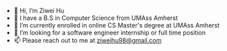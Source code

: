 - 👋 Hi, I’m Ziwei Hu
- 👀 I have a B.S in Computer Science from UMAss Amherst
- 🌱 I’m currently enrolled in online CS Master's degree at UMAss Amherst
- 💞️ I’m looking for a software engineer internship or full time position
- 📫 Please reach out to me at ziweihu98@gmail.com

<!---
ZiweiHu1015/ZiweiHu1015 is a ✨ special ✨ repository because its `README.md` (this file) appears on your GitHub profile.
You can click the Preview link to take a look at your changes.
--->
